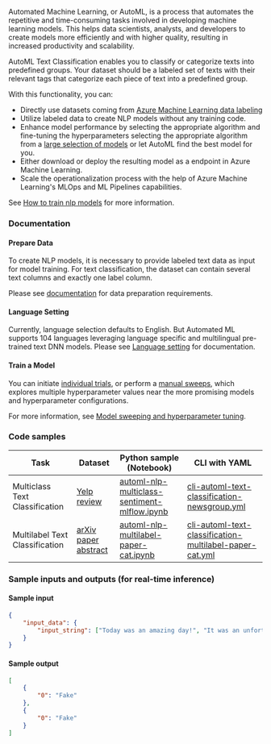Automated Machine Learning, or AutoML, is a process that automates the repetitive and time-consuming tasks involved in developing machine learning models. This helps data scientists, analysts, and developers to create models more efficiently and with higher quality, resulting in increased productivity and scalability.

AutoML Text Classification enables you to classify or categorize texts into predefined groups. Your dataset should be a labeled set of texts with their relevant tags that categorize each piece of text into a predefined group.

With this functionality, you can:
* Directly use datasets coming from [Azure Machine Learning data labeling](https://learn.microsoft.com/en-us/azure/machine-learning/how-to-create-text-labeling-projects?view=azureml-api-2)
* Utilize labeled data to create NLP models without any training code.
* Enhance model performance by selecting the appropriate algorithm and fine-tuning the hyperparameters selecting the appropriate algorithm from a [large selection of models](https://learn.microsoft.com/en-us/azure/machine-learning/how-to-auto-train-nlp-models?view=azureml-api-2&tabs=cli#supported-model-algorithms) or let AutoML find the best model for you.
* Either download or deploy the resulting model as a endpoint in Azure Machine Learning.
* Scale the operationalization process with the help of Azure Machine Learning's MLOps and ML Pipelines capabilities.

See [How to train nlp models](https://learn.microsoft.com/en-us/azure/machine-learning/how-to-auto-train-nlp-models?view=azureml-api-2&tabs=cli) for more information.

### Documentation

#### Prepare Data
To create NLP models, it is necessary to provide labeled text data as input for model training. For text classification, the dataset can contain several text columns and exactly one label column. 

Please see [documentation](https://learn.microsoft.com/en-us/azure/machine-learning/how-to-auto-train-nlp-models?view=azureml-api-2&tabs=python#preparing-data) for data preparation requirements.

#### Language Setting

Currently, language selection defaults to English. But Automated ML supports 104 languages leveraging language specific and multilingual pre-trained text DNN models. Please see [Language setting](https://learn.microsoft.com/en-us/azure/machine-learning/how-to-auto-train-nlp-models?view=azureml-api-2&tabs=python#language-settings) for documentation.

#### Train a Model

You can initiate [individual trials](https://learn.microsoft.com/en-us/azure/machine-learning/how-to-auto-train-nlp-models?view=azureml-api-2&tabs=cli#data-validation), or perform a [manual sweeps](https://learn.microsoft.com/en-us/azure/machine-learning/how-to-auto-train-nlp-models?view=azureml-api-2&tabs=python#model-sweeping-and-hyperparameter-tuning-preview), which explores multiple hyperparameter values near the more promising models and hyperparameter configurations. 

For more information, see [Model sweeping and hyperparameter tuning](https://learn.microsoft.com/en-us/azure/machine-learning/how-to-auto-train-nlp-models?view=azureml-api-2&tabs=python#model-sweeping-and-hyperparameter-tuning-preview).

### Code samples


Task|Dataset|Python sample (Notebook)|CLI with YAML
|---|--|--|--|
Multiclass Text Classification|[Yelp review](https://huggingface.co/datasets/yelp_review_full)|<a href="https://github.com/Azure/azureml-examples/blob/main/sdk/python/jobs/automl-standalone-jobs/automl-nlp-text-classification-multiclass-task-sentiment-analysis/automl-nlp-multiclass-sentiment-mlflow.ipynb" target="_blank">automl-nlp-multiclass-sentiment-mlflow.ipynb</a>|<a href="https://github.com/Azure/azureml-examples/blob/main/cli/jobs/automl-standalone-jobs/cli-automl-text-classification-newsgroup/cli-automl-text-classification-newsgroup.yml" target="_blank">cli-automl-text-classification-newsgroup.yml</a>
Multilabel Text Classification|[arXiv paper abstract](https://www.kaggle.com/datasets/spsayakpaul/arxiv-paper-abstracts)|<a href="https://github.com/Azure/azureml-examples/blob/main/sdk/python/jobs/automl-standalone-jobs/automl-nlp-text-classification-multilabel-task-paper-categorization/automl-nlp-multilabel-paper-cat.ipynb" target="_blank">automl-nlp-multilabel-paper-cat.ipynb</a>|<a href="https://github.com/Azure/azureml-examples/blob/main/cli/jobs/automl-standalone-jobs/cli-automl-text-classification-multilabel-paper-cat/cli-automl-text-classification-multilabel-paper-cat.yml" target="_blank">cli-automl-text-classification-multilabel-paper-cat.yml</a>



### Sample inputs and outputs (for real-time inference)

#### Sample input

```json
{
    "input_data": {
        "input_string": ["Today was an amazing day!", "It was an unfortunate series of events."]
    }
}
```

#### Sample output

```json
[
    {
        "0": "Fake"
    },
    {
        "0": "Fake"
    }
]
```